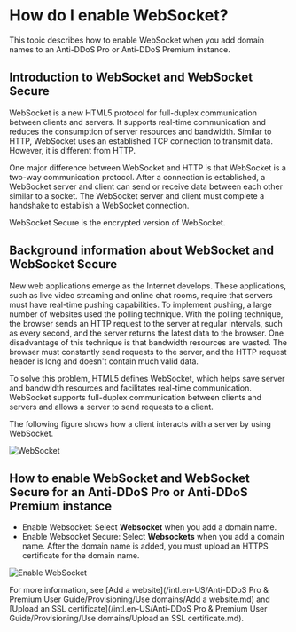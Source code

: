 # How do I enable WebSocket?

This topic describes how to enable WebSocket when you add domain names to an Anti-DDoS Pro or Anti-DDoS Premium instance.

## Introduction to WebSocket and WebSocket Secure

WebSocket is a new HTML5 protocol for full-duplex communication between clients and servers. It supports real-time communication and reduces the consumption of server resources and bandwidth. Similar to HTTP, WebSocket uses an established TCP connection to transmit data. However, it is different from HTTP.

One major difference between WebSocket and HTTP is that WebSocket is a two-way communication protocol. After a connection is established, a WebSocket server and client can send or receive data between each other similar to a socket. The WebSocket server and client must complete a handshake to establish a WebSocket connection.

WebSocket Secure is the encrypted version of WebSocket.

## Background information about WebSocket and WebSocket Secure

New web applications emerge as the Internet develops. These applications, such as live video streaming and online chat rooms, require that servers must have real-time pushing capabilities. To implement pushing, a large number of websites used the polling technique. With the polling technique, the browser sends an HTTP request to the server at regular intervals, such as every second, and the server returns the latest data to the browser. One disadvantage of this technique is that bandwidth resources are wasted. The browser must constantly send requests to the server, and the HTTP request header is long and doesn't contain much valid data.

To solve this problem, HTML5 defines WebSocket, which helps save server and bandwidth resources and facilitates real-time communication. WebSocket supports full-duplex communication between clients and servers and allows a server to send requests to a client.

The following figure shows how a client interacts with a server by using WebSocket.

![WebSocket](https://static-aliyun-doc.oss-cn-hangzhou.aliyuncs.com/assets/img/en-US/4261610061/p34641.png)

## How to enable WebSocket and WebSocket Secure for an Anti-DDoS Pro or Anti-DDoS Premium instance

-   Enable Websocket: Select **Websocket** when you add a domain name.
-   Enable Websocket Secure: Select **Websockets** when you add a domain name. After the domain name is added, you must upload an HTTPS certificate for the domain name.

![Enable WebSocket ](https://static-aliyun-doc.oss-cn-hangzhou.aliyuncs.com/assets/img/en-US/5261610061/p34642.png)

For more information, see [Add a website](/intl.en-US/Anti-DDoS Pro & Premium User Guide/Provisioning/Use domains/Add a website.md) and [Upload an SSL certificate](/intl.en-US/Anti-DDoS Pro & Premium User Guide/Provisioning/Use domains/Upload an SSL certificate.md).

